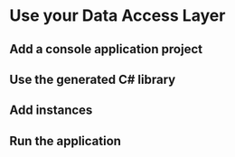 # Use your Data Access Layer

## Add a console application project

## Use the generated C# library

## Add instances

## Run the application